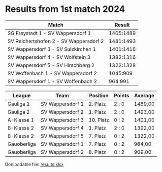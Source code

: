 # Results from 1st match 2024

| Match | Result |
|-------|--------|
| SG Freystadt 1 - SV Wappersdorf 1 | 1465:1489 |
| SV Reichertshofen 2 - SV Wappersdorf 2 | 1481:1493 |
| SV Wappersdorf 3 - SV Sulzkirchen 1 | 1401:1416 |
| SV Wappersdorf 4 - SV Wolfstein 3 | 1392:1316 |
| SV Wappersdorf 5 - SV Hirschberg 2 | 1322:1328 |
| SV Woffenbach 1 - SV Wappersdorf 2 | 1045:909 |
| SV Wappersdorf 1 - SV Woffenbach 2 | 964:991 |

| League | Team | Position | Points | Average |
|--------|------|----------|--------|---------|
| Gauliga 1 | SV Wappersdorf 1 | 2. Platz | 2 : 0 | 1489,00 |
| Gauliga 2 | SV Wappersdorf 2 | 1. Platz | 2 : 0 | 1493,00 |
| A-Klasse 1 | SV Wappersdorf 3 | 10. Platz | 0 : 2 | 1401,00 |
| B-Klasse 2 | SV Wappersdorf 4 | 1. Platz | 2 : 0 | 1392,00 |
| B-Klasse 2 | SV Wappersdorf 5 | 7. Platz | 0 : 2 | 1322,00 |
| Gauoberliga | SV Wappersdorf 1 | 7. Platz | 0 : 2 | 964,00 |
| Gauoberliga | SV Wappersdorf 2 | 8. Platz | 0 : 2 | 909,00 |

Donloadable file: [results.xlsx](../../report_file.xlsx)